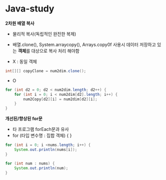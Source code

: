 # Java-study

**2차원 배열 복사**
- 물리적 복사(독립적인 완전한 복제)
- 배열.clone(), System.arraycopy(), Arrays.copy0f 사용시 데이터 저장하고 있는 **객체**를 대상으로 복사 처리 해야함

- X : 동일 객체
```java
int[][] copyClone = num2dim.clone();
```
- O
```java
for (int d2 = 0; d2 < num2dim.length; d2++) {
	for (int i = 0; i < num2dim[d2].length; i++) {
		num2Copy[d2][i] = num2dim[d2][i];
	}
}
```

**개선된/향상된 for문**
- 타 프로그램 forEach문과 유사
- for (타입 변수명 : 집합 객체) { }

```java
for (int i = 0; i <nums.length; i++) {
	System.out.println(nums[i]);
}
```
```java
for (int num : nums) {
	System.out.println(num);
}
```







